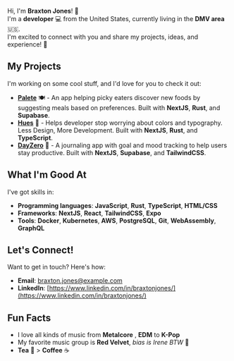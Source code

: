 Hi, I'm **Braxton Jones**! 👋  
I'm a **developer** 💻 from the United States, currently living in the **DMV area** 🇺🇸.  
I'm excited to connect with you and share my projects, ideas, and experience! 🚀

## My Projects  
I'm working on some cool stuff, and I'd love for you to check it out:  
* [**Palete**](https://palete.vercel.app/) 🍽️ - An app helping picky eaters discover new foods by suggesting meals based on preferences. Built with **NextJS**, **Rust**, and **Supabase**.
* [**Hues**](https://pickrypt.netlify.app/) 🎨 - Helps developer stop worrying about colors and typography. Less Design, More Development. Built with **NextJS**, **Rust**, and **TypeScript**.  
* [**DayZero**](https://dayzero-ttsl.netlify.app/) 📖 - A journaling app with goal and mood tracking to help users stay productive. Built with **NextJS**, **Supabase**, and **TailwindCSS**. 

## What I'm Good At  
I've got skills in:  
* **Programming languages**: **JavaScript**, **Rust**, **TypeScript**, **HTML/CSS**  
* **Frameworks**: **NextJS**, **React**, **TailwindCSS**, **Expo**  
* **Tools**: **Docker**, **Kubernetes**, **AWS**, **PostgreSQL**, **Git**, **WebAssembly**, **GraphQL**

## Let's Connect!  
Want to get in touch? Here's how:  
* **Email**: [braxton.jones@example.com](mailto:braxton.jonesdev@gmail.com) 
* **LinkedIn**: [https://www.linkedin.com/in/braxtonjones/](https://www.linkedin.com/in/braxtonjones/) 

## Fun Facts  
* I love all kinds of music from **Metalcore** , **EDM** to **K-Pop**
* My favorite music group is **Red Velvet**, *bias is Irene BTW* 💖  
* **Tea** 🍵 > **Coffee** ☕  
